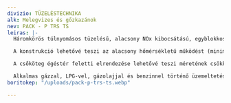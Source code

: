 ```yaml
---
divizio: TÜZELÉSTECHNIKA
alk: Melegvizes és gőzkazánok
nev: PACK - P TRS TS
leiras: |-
  Háromkörös túlnyomásos tüzelésű, alacsony NOx kibocsátású, egyblokkos kazán nagy átmenő lángos tűztérrel, rozsdamentes acél páncélozott belső réteggel.

  A konstrukció lehetővé teszi az alacsony hőmérsékletű működést (minimális visszatérő hőmérséklet 25°C).

  A csőköteg égéstér feletti elrendezése lehetővé teszi méretének csökkentését: ez megkönnyíti a szűk bejáratú, kis terekbe való bejuttatását.

  Alkalmas gázzal, LPG-vel, gázolajjal és benzinnel történő üzemeltetésre.
boritokep: "/uploads/pack-p-trs-ts.webp"

---
```

